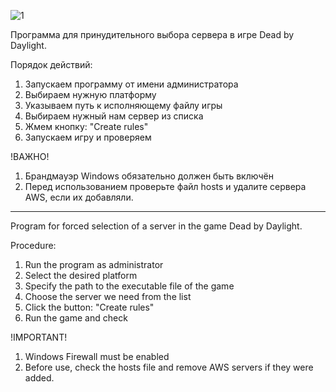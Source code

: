 ![1](https://github.com/user-attachments/assets/744c6e0a-b20f-4b26-ad6c-3fb44471b821)

Программа для принудительного выбора сервера в игре Dead by Daylight.

Порядок действий:
1. Запускаем программу от имени администратора
2. Выбираем нужную платформу
2. Указываем путь к исполняющему файлу игры
3. Выбираем нужный нам сервер из списка
4. Жмем кнопку: "Create rules"
5. Запускаем игру и проверяем

!ВАЖНО!
1. Брандмауэр Windows обязательно должен быть включён
2. Перед использованием проверьте файл hosts и удалите сервера AWS, если их добавляли.

-----------------------------------------------------------------------------------------------------------------------

Program for forced selection of a server in the game Dead by Daylight.

Procedure:
1. Run the program as administrator
2. Select the desired platform
2. Specify the path to the executable file of the game
3. Choose the server we need from the list
4. Click the button: "Create rules"
5. Run the game and check

!IMPORTANT!
1. Windows Firewall must be enabled
2. Before use, check the hosts file and remove AWS servers if they were added.
